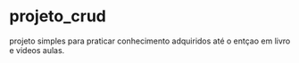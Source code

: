 projeto_crud
============

projeto simples para praticar conhecimento adquiridos até o entçao em livro e videos aulas.

